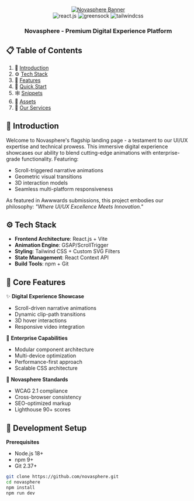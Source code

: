 <div align="center">
  <br />
    <a href="https://www.novasphere.com" target="_blank">
      <img src="https://github.com/rushaan7" alt="Novasphere Banner">
    </a>
  <br />

  <div>
    <img src="https://img.shields.io/badge/-React_JS-black?style=for-the-badge&logoColor=white&logo=react&color=61DAFB" alt="react.js" />
    <img src="https://img.shields.io/badge/-GSAP-black?style=for-the-badge&logoColor=white&logo=greensock&color=88CE02" alt="greensock" />
    <img src="https://img.shields.io/badge/-Tailwind_CSS-black?style=for-the-badge&logoColor=white&logo=tailwindcss&color=06B6D4" alt="tailwindcss" />
  </div>

  <h3 align="center">Novasphere - Premium Digital Experience Platform</h3>
</div>

## 📋 Table of Contents

1. 🤖 [Introduction](#introduction)
2. ⚙️ [Tech Stack](#tech-stack)
3. 🔋 [Features](#features)
4. 🤸 [Quick Start](#quick-start)
5. 🕸️ [Snippets](#snippets)
6. 🔗 [Assets](#links)
7. 🚀 [Our Services](#services)

## <a name="introduction">🤖 Introduction</a>

Welcome to Novasphere's flagship landing page - a testament to our UI/UX expertise and technical prowess. This immersive digital experience showcases our ability to blend cutting-edge animations with enterprise-grade functionality. Featuring:

- Scroll-triggered narrative animations
- Geometric visual transitions
- 3D interaction models
- Seamless multi-platform responsiveness

As featured in Awwwards submissions, this project embodies our philosophy: *"Where UI/UX Excellence Meets Innovation."*

## <a name="tech-stack">⚙️ Tech Stack</a>

- **Frontend Architecture**: React.js + Vite
- **Animation Engine**: GSAP/ScrollTrigger
- **Styling**: Tailwind CSS + Custom SVG Filters
- **State Management**: React Context API
- **Build Tools**: npm + Git

## <a name="features">🔋 Core Features</a>

✨ **Digital Experience Showcase**
- Scroll-driven narrative animations
- Dynamic clip-path transitions
- 3D hover interactions
- Responsive video integration

🚀 **Enterprise Capabilities**
- Modular component architecture
- Multi-device optimization
- Performance-first approach
- Scalable CSS architecture

🔐 **Novasphere Standards**
- WCAG 2.1 compliance
- Cross-browser consistency
- SEO-optimized markup
- Lighthouse 90+ scores

## <a name="quick-start">🤸 Development Setup</a>

**Prerequisites**
- Node.js 18+
- npm 9+
- Git 2.37+

```bash
git clone https://github.com/novasphere.git
cd novasphere
npm install
npm run dev
